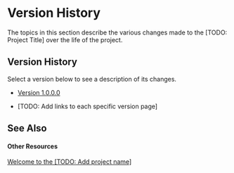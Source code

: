 # Version History

The topics in this section describe the various changes made to the [TODO: Project Title] over the life of the project.


## Version History

Select a version below to see a description of its changes.
<ul><li><p><a href="eee30cff-8fcb-4055-85de-de242e176207">Version 1.0.0.0</a></p></li><li><p>[TODO: Add links to each specific version page]</p></li></ul>



## See Also


#### Other Resources
<a href="ec1e068e-e4f8-4018-9999-3de9f2bf2556">Welcome to the [TODO: Add project name]</a>  

